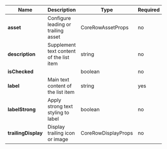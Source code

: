 | **Name**            | **Description**                          | **Type**            | **Required** | **Default** |
|---------------------|------------------------------------------|---------------------|--------------|-------------|
| **asset**           | Configure leading or trailing asset      | CoreRowAssetProps   | no           |             |
| **description**     | Supplement text content of the list item | string              | no           |             |
| **isChecked**       |                                          | boolean             | no           |             |
| **label**           | Main text content of the list item       | string              | yes          |             |
| **labelStrong**     | Apply strong text styling to label       | boolean             | no           |             |
| **trailingDisplay** | Display trailing icon or image           | CoreRowDisplayProps | no           |             |
